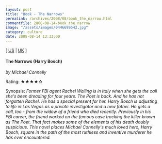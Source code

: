 ```yaml
---
layout: post
title: "Book - The Narrows"
permalink: /archives/2008/08/book_the_narrow.html
commentfile: 2008-08-14-book_the_narrow
image: "/assets/images/0446699543.jpg"
category: culture
date: 2008-08-14 13:33:00
---
```


\[ [US](http://www.amazon.com/o/asin/0446699543) | [UK](http://www.amazon.co.uk/o/asin/0446699543) \]

#### The Narrows (Harry Bosch)

<em>by Michael Connelly</em>

Rating: ★★★★☆

<div class="book_synopsis" markdown="1">
Synopsis: <em>Former FBI agent Rachel Walling is in Italy when she gets the call she's been dreading for four years. The Poet is back. And he has not forgotten Rachel. He has a special present for her. Harry Bosch is adjusting to life in Las Vegas as a private investigator and a new father. He gets a call, too - from the widow of a friend who died recently. Previously in his FBI career, the friend worked on the famous case tracking the killer known as The Poet. That fact makes some of the elements of his death doubly suspicious. This novel places Michael Connelly's much loved hero, Harry Bosch, square in the path of the most ruthless and inventive murderer he has ever encountered.</em>

</div>
